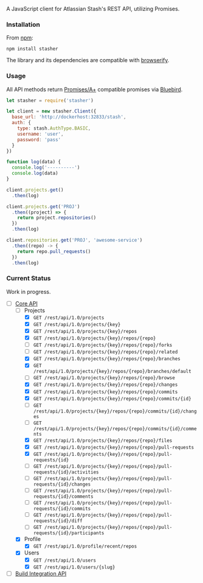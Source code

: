 A JavaScript client for Atlassian Stash's REST API, utilizing
Promises.

### Installation

From [npm](https://www.npmjs.com/package/stasher):

```
npm install stasher
```

The library and its dependencies are compatible with
[browserify](http://browserify.org/).

### Usage

All API methods return [Promises/A+](https://promisesaplus.com/)
compatible promises via
[Bluebird](https://github.com/petkaantonov/bluebird).


```javascript
let stasher = require('stasher')

let client = new stasher.Client({
  base_url: 'http://dockerhost:32833/stash',
  auth: {
    type: stash.AuthType.BASIC,
    username: 'user',
    password: 'pass'
  }
})

function log(data) {
  console.log('----------')
  console.log(data)
}

client.projects.get()
  .then(log)

client.projects.get('PROJ')
  .then((project) => {
    return project.repositories()
  })
  .then(log)

client.repositories.get('PROJ', 'awesome-service')
  .then((repo) -> {
    return repo.pull_requests()
  })
  .then(log)
```

### Current Status

Work in progress.

* [ ] [Core API](https://developer.atlassian.com/static/rest/stash/3.9.2/stash-rest.html)
  * [ ] Projects
    * [x] `GET /rest/api/1.0/projects`
    * [x] `GET /rest/api/1.0/projects/{key}`
    * [x] `GET /rest/api/1.0/projects/{key}/repos`
    * [x] `GET /rest/api/1.0/projects/{key}/repos/{repo}`
    * [ ] `GET /rest/api/1.0/projects/{key}/repos/{repo}/forks`
    * [ ] `GET /rest/api/1.0/projects/{key}/repos/{repo}/related`
    * [x] `GET /rest/api/1.0/projects/{key}/repos/{repo}/branches`
    * [x] `GET /rest/api/1.0/projects/{key}/repos/{repo}/branches/default`
    * [ ] `GET /rest/api/1.0/projects/{key}/repos/{repo}/browse`
    * [x] `GET /rest/api/1.0/projects/{key}/repos/{repo}/changes`
    * [x] `GET /rest/api/1.0/projects/{key}/repos/{repo}/commits`
    * [x] `GET /rest/api/1.0/projects/{key}/repos/{repo}/commits/{id}`
    * [ ] `GET /rest/api/1.0/projects/{key}/repos/{repo}/commits/{id}/changes`
    * [ ] `GET /rest/api/1.0/projects/{key}/repos/{repo}/commits/{id}/comments`
    * [x] `GET /rest/api/1.0/projects/{key}/repos/{repo}/files`
    * [x] `GET /rest/api/1.0/projects/{key}/repos/{repo}/pull-requests`
    * [x] `GET /rest/api/1.0/projects/{key}/repos/{repo}/pull-requests/{id}`
    * [ ] `GET /rest/api/1.0/projects/{key}/repos/{repo}/pull-requests/{id}/activities`
    * [ ] `GET /rest/api/1.0/projects/{key}/repos/{repo}/pull-requests/{id}/changes`
    * [ ] `GET /rest/api/1.0/projects/{key}/repos/{repo}/pull-requests/{id}/comments`
    * [ ] `GET /rest/api/1.0/projects/{key}/repos/{repo}/pull-requests/{id}/commits`
    * [ ] `GET /rest/api/1.0/projects/{key}/repos/{repo}/pull-requests/{id}/diff`
    * [ ] `GET /rest/api/1.0/projects/{key}/repos/{repo}/pull-requests/{id}/participants`
  * [x] Profile
    * [x] `GET /rest/api/1.0/profile/recent/repos`
  * [x] Users
    * [x] `GET /rest/api/1.0/users`
    * [x] `GET /rest/api/1.0/users/{slug}`
* [ ] [Build Integration API](https://developer.atlassian.com/static/rest/stash/3.9.2/stash-build-integration-rest.html)
